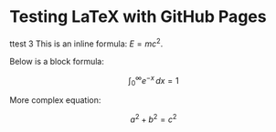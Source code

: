 # Testing LaTeX with GitHub Pages
ttest 3
This is an inline formula: $E = mc^2$.

Below is a block formula:

$$
\int_0^\infty e^{-x} \, dx = 1
$$

More complex equation:

$$
a^2 + b^2 = c^2
$$

<!-- Add this script to load MathJax -->
<script type="text/javascript" id="MathJax-script" async
  src="https://cdn.jsdelivr.net/npm/mathjax@3/es5/tex-mml-chtml.js">
</script>
